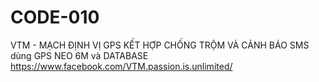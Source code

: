 # CODE-010
VTM - MẠCH ĐỊNH VỊ GPS KẾT HỢP CHỐNG TRỘM VÀ CẢNH BÁO SMS dùng GPS NEO 6M và DATABASE
https://www.facebook.com/VTM.passion.is.unlimited/

